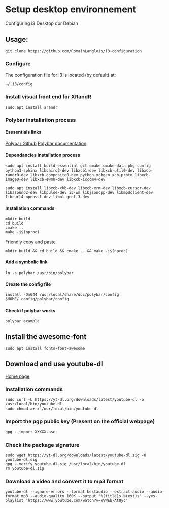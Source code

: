 # Setup desktop environnement

Configuring i3 Desktop dor Debian

## Usage:

```
git clone https://github.com/RomainLanglois/I3-configuration
```

### Configure

The configuration file for i3 is located (by default) at:
```
~/.i3/config
```

### Install visual front end for XRandR 
```
sudo apt install arandr
```

### Polybar installation process
#### Esssentials links
[Polybar Github](https://github.com/polybar/polybar)
[Polybar documentation](https://github.com/polybar/polybar/wiki)

#### Dependancies installation process
```
sudo apt install build-essential git cmake cmake-data pkg-config python3-sphinx libcairo2-dev libxcb1-dev libxcb-util0-dev libxcb-randr0-dev libxcb-composite0-dev python-xcbgen xcb-proto libxcb-image0-dev libxcb-ewmh-dev libxcb-icccm4-dev
```
```
sudo apt install libxcb-xkb-dev libxcb-xrm-dev libxcb-cursor-dev libasound2-dev libpulse-dev i3-wm libjsoncpp-dev libmpdclient-dev libcurl4-openssl-dev libnl-genl-3-dev
```

#### Installation commands
```
mkdir build
cd build
cmake ..
make -j$(nproc)
```
Friendly copy and paste
```
mkdir build && cd build && cmake .. && make -j$(nproc)
```

#### Add a symbolic link
```
ln -s polybar /usr/bin/polybar 
```

#### Create the config file
```
install -Dm644 /usr/local/share/doc/polybar/config $HOME/.config/polybar/config
```

#### Check if polybar works
```
polybar example
```

## Install the awesome-font
```
sudo apt install fonts-font-awesome
```

## Download and use youtube-dl
[Home page](https://ytdl-org.github.io/youtube-dl/download.html)
### Installation commands
```
sudo curl -L https://yt-dl.org/downloads/latest/youtube-dl -o /usr/local/bin/youtube-dl
sudo chmod a+rx /usr/local/bin/youtube-dl
```
### Import the pgp public key (Present on the official webpage)
```
gpg --import XXXXX.asc
```

### Check the package signature
```
sudo wget https://yt-dl.org/downloads/latest/youtube-dl.sig -O youtube-dl.sig
gpg --verify youtube-dl.sig /usr/local/bin/youtube-dl
rm youtube-dl.sig
```

### Download a video and convert it to mp3 format
```
youtube-dl --ignore-errors --format bestaudio --extract-audio --audio-format mp3 --audio-quality 160K --output "%(title)s.%(ext)s" --yes-playlist 'https://www.youtube.com/watch?v=oVWEb-At8yc'
```

